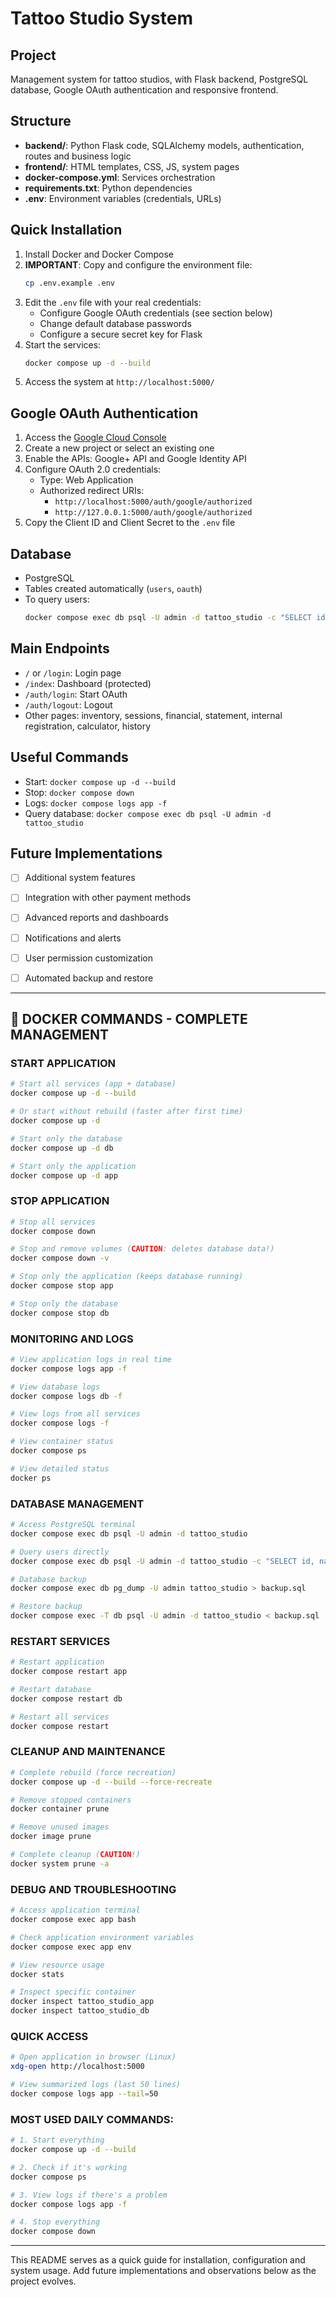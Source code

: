 # Tattoo Studio System

## Project
Management system for tattoo studios, with Flask backend, PostgreSQL database, Google OAuth authentication and responsive frontend.

## Structure
- **backend/**: Python Flask code, SQLAlchemy models, authentication, routes and business logic
- **frontend/**: HTML templates, CSS, JS, system pages
- **docker-compose.yml**: Services orchestration
- **requirements.txt**: Python dependencies
- **.env**: Environment variables (credentials, URLs)

## Quick Installation
1. Install Docker and Docker Compose
2. **IMPORTANT**: Copy and configure the environment file:
   ```bash
   cp .env.example .env
   ```
3. Edit the `.env` file with your real credentials:
   - Configure Google OAuth credentials (see section below)
   - Change default database passwords
   - Configure a secure secret key for Flask
4. Start the services:
   ```bash
   docker compose up -d --build
   ```
5. Access the system at `http://localhost:5000/`

## Google OAuth Authentication
1. Access the [Google Cloud Console](https://console.cloud.google.com/)
2. Create a new project or select an existing one
3. Enable the APIs: Google+ API and Google Identity API
4. Configure OAuth 2.0 credentials:
   - Type: Web Application
   - Authorized redirect URIs:
     - `http://localhost:5000/auth/google/authorized`
     - `http://127.0.0.1:5000/auth/google/authorized`
5. Copy the Client ID and Client Secret to the `.env` file

## Database
- PostgreSQL
- Tables created automatically (`users`, `oauth`)
- To query users:
	```bash
	docker compose exec db psql -U admin -d tattoo_studio -c "SELECT id, name, email FROM users;"
	```

## Main Endpoints
- `/` or `/login`: Login page
- `/index`: Dashboard (protected)
- `/auth/login`: Start OAuth
- `/auth/logout`: Logout
- Other pages: inventory, sessions, financial, statement, internal registration, calculator, history

## Useful Commands
- Start: `docker compose up -d --build`
- Stop: `docker compose down`
- Logs: `docker compose logs app -f`
- Query database: `docker compose exec db psql -U admin -d tattoo_studio`

## Future Implementations
- [ ] Additional system features
- [ ] Integration with other payment methods
- [ ] Advanced reports and dashboards
- [ ] Notifications and alerts
- [ ] User permission customization
- [ ] Automated backup and restore


---

## 🐳 DOCKER COMMANDS - COMPLETE MANAGEMENT

### **START APPLICATION**
```bash
# Start all services (app + database)
docker compose up -d --build

# Or start without rebuild (faster after first time)
docker compose up -d

# Start only the database
docker compose up -d db

# Start only the application
docker compose up -d app
```

### **STOP APPLICATION**
```bash
# Stop all services
docker compose down

# Stop and remove volumes (CAUTION: deletes database data!)
docker compose down -v

# Stop only the application (keeps database running)
docker compose stop app

# Stop only the database
docker compose stop db
```

### **MONITORING AND LOGS**
```bash
# View application logs in real time
docker compose logs app -f

# View database logs
docker compose logs db -f

# View logs from all services
docker compose logs -f

# View container status
docker compose ps

# View detailed status
docker ps
```

### **DATABASE MANAGEMENT**
```bash
# Access PostgreSQL terminal
docker compose exec db psql -U admin -d tattoo_studio

# Query users directly
docker compose exec db psql -U admin -d tattoo_studio -c "SELECT id, name, email FROM users;"

# Database backup
docker compose exec db pg_dump -U admin tattoo_studio > backup.sql

# Restore backup
docker compose exec -T db psql -U admin -d tattoo_studio < backup.sql
```

### **RESTART SERVICES**
```bash
# Restart application
docker compose restart app

# Restart database
docker compose restart db

# Restart all services
docker compose restart
```

### **CLEANUP AND MAINTENANCE**
```bash
# Complete rebuild (force recreation)
docker compose up -d --build --force-recreate

# Remove stopped containers
docker container prune

# Remove unused images
docker image prune

# Complete cleanup (CAUTION!)
docker system prune -a
```

### **DEBUG AND TROUBLESHOOTING**
```bash
# Access application terminal
docker compose exec app bash

# Check application environment variables
docker compose exec app env

# View resource usage
docker stats

# Inspect specific container
docker inspect tattoo_studio_app
docker inspect tattoo_studio_db
```

### **QUICK ACCESS**
```bash
# Open application in browser (Linux)
xdg-open http://localhost:5000

# View summarized logs (last 50 lines)
docker compose logs app --tail=50
```

### **MOST USED DAILY COMMANDS:**
```bash
# 1. Start everything
docker compose up -d --build

# 2. Check if it's working
docker compose ps

# 3. View logs if there's a problem
docker compose logs app -f

# 4. Stop everything
docker compose down
```

---
This README serves as a quick guide for installation, configuration and system usage. Add future implementations and observations below as the project evolves.

